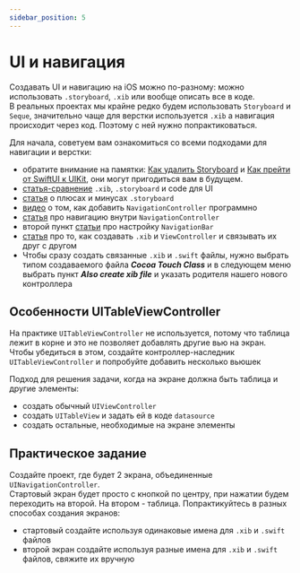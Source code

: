 ```yaml
---
sidebar_position: 5
---
```


# UI и навигация

Создавать UI и навигацию на iOS можно по-разному: можно использовать `.storyboard`, `.xib` или вообще описать все в коде.  
В реальных проектах мы крайне редко будем использовать `Storyboard` и `Seque`, значительно чаще для верстки используется `.xib` а навигация происходит через код. Поэтому с ней нужно попрактиковаться.  

Для начала, советуем вам ознакомиться со всеми подходами для навигации и верстки:
- обратите внимание на памятки: [Как удалить Storyboard](../memos/remove-storyboard) и [Как прейти от SwiftUI к UIKit](../memos/swiftui-to-uikit), они могут пригодиться вам в будущем.
- [статья-сравнение](https://putkovdimi.medium.com/%D0%BF%D0%BE%D0%B4%D1%85%D0%BE%D0%B4%D1%8B-%D0%BA-%D1%80%D0%B5%D0%B0%D0%BB%D0%B8%D0%B7%D0%B0%D1%86%D0%B8%D0%B8-ui-%D0%B2-swift-22de5f1662f4) `.xib`, `.storyboard` и code для UI
- [статья](https://habr.com/ru/company/mobileup/blog/456086/) о плюсах и минусах `.storyboard`
- [видео](https://www.youtube.com/watch?v=lRfCAYaGldg) о том, как добавить `NavigationController` программно
- [статья](https://medium.com/@felicity.johnson.mail/pushing-popping-dismissing-viewcontrollers-a30e98731df5) про навигацию внутри `NavigationController`
- второй пункт [статьи](https://levelup.gitconnected.com/uinavigation-controller-and-uinavigationbar-in-swift-ff3532fd58b6) про настройку `NavigationBar`
- [статья](https://imjhk03.github.io/posts/create-viewcontroller-from-xib/) про то, как создавать `.xib` и `ViewController` и связывать их друг с другом
- Чтобы сразу создать связанные `.xib` и `.swift` файлы, нужно выбрать типом создаваемого файла ***Cocoa Touch Class*** и в следующем меню выбрать пункт ***Also create xib file*** и указать родителя нашего нового контроллера


## Особенности UITableViewController
На практике `UITableViewController` не используется, потому что таблица лежит в корне и это не позволяет добавлять другие вью на экран. Чтобы убедиться в этом, создайте контроллер-наследник `UITableViewController` и попробуйте добавить несколько вьюшек 

Подход для решения задачи, когда на экране должна быть таблица и другие элементы:
- создать обычный `UIViewController`
- создать `UITableView` и задать ей в коде `datasource`
- создать остальные, необходимые на экране элементы

## Практическое задание

Создайте проект, где будет 2 экрана, объединенные `UINavigationController`.  
Стартовый экран будет просто с кнопкой по центру, при нажатии будем переходить на второй. На втором - таблица.
Попрактикуйтесь в разных способах создания экранов:
- стартовый создайте используя одинаковые имена для `.xib` и `.swift` файлов 
- второй экран создайте используя разные имена для `.xib` и `.swift` файлов, свяжите их вручную
